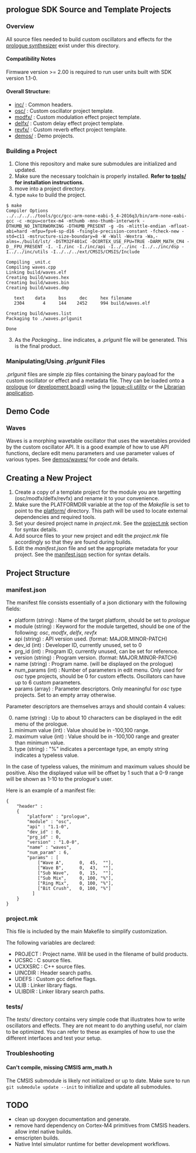 ## prologue SDK Source and Template Projects

### Overview

All source files needed to build custom oscillators and effects for the [prologue synthesizer](https://www.korg.com/products/synthesizers/prologue) exist under this directory.

#### Compatibility Notes

Firmware version >= 2.00 is required to run user units built with SDK version 1.1-0.

#### Overall Structure:
 * [inc/](inc/) : Common headers.
 * [osc/](osc/) : Custom oscillator project template.
 * [modfx/](modfx/) : Custom modulation effect project template.
 * [delfx/](delfx/) : Custom delay effect project template.
 * [revfx/](revfx/) : Custom reverb effect project template.
 * [demos/](demos/) : Demo projects.

### Building a Project

 1. Clone this repository and make sure submodules are initialized and updated.
 2. Make sure the necessary toolchain is properly installed. **Refer to [tools/](../../tools/) for installation instructions.**
 3. move into a project directory.
 4. type `make` to build the project.

```
$ make
Compiler Options
../../../../tools/gcc/gcc-arm-none-eabi-5_4-2016q3/bin/arm-none-eabi-gcc -c -mcpu=cortex-m4 -mthumb -mno-thumb-interwork -DTHUMB_NO_INTERWORKING -DTHUMB_PRESENT -g -Os -mlittle-endian -mfloat-abi=hard -mfpu=fpv4-sp-d16 -fsingle-precision-constant -fcheck-new -std=c11 -mstructure-size-boundary=8 -W -Wall -Wextra -Wa,-alms=./build/lst/ -DSTM32F401xC -DCORTEX_USE_FPU=TRUE -DARM_MATH_CM4 -D__FPU_PRESENT -I. -I./inc -I./inc/api -I../../inc -I../../inc/dsp -I../../inc/utils -I../../../ext/CMSIS/CMSIS/Include

Compiling _unit.c
Compiling waves.cpp
Linking build/waves.elf
Creating build/waves.hex
Creating build/waves.bin
Creating build/waves.dmp

   text	   data	    bss	    dec	    hex	filename
   2304	      4	    144	   2452	    994	build/waves.elf

Creating build/waves.list
Packaging to ./waves.prlgunit

Done
```
 3. As the *Packaging...* line indicates, a *.prlgunit* file will be generated. This is the final product.
 
### Manipulating/Using *.prlgunit* Files

*.prlgunit* files are simple zip files containing the binary payload for the custom oscillator or effect and a metadata file.
They can be loaded onto a [prologue](https://www.korg.com/products/synthesizers/prologue) (or [development board](../../devboards/)) using the [logue-cli utility](../../tools/logue-cli/) or the [Librarian application](https://www.korg.com/products/synthesizers/prologue/librarian_contents.php).

## Demo Code

### Waves

Waves is a morphing wavetable oscillator that uses the wavetables provided by the custom oscillator API. It is a good example of how to use API functions, declare edit menu parameters and use parameter values of various types. See [demos/waves/](demos/waves/) for code and details.

## Creating a New Project

1. Create a copy of a template project for the module you are targetting (osc/modfx/delfx/revfx) and rename it to your convenience.
2. Make sure the PLATFORMDIR variable at the top of the *Makefile* is set to point to the [platform/](../) directory. This path will be used to locate external dependencies and required tools.
3. Set your desired project name in *project.mk*. See the [project.mk](#project.mk) section for syntax details.
4. Add source files to your new project and edit the *project.mk* file accordingly so that they are found during builds.
5. Edit the *manifest.json* file and set the appropriate metadata for your project. See the [manifest.json](#manifest.json) section for syntax details.

## Project Structure

### manifest.json

The manifest file consists essentially of a json dictionary with the following fields:

* platform (string) : Name of the target platform, should be set to *prologue*
* module (string) : Keyword for the module targetted, should be one of the following: *osc*, *modfx*, *delfx*, *revfx*
* api (string) : API version used. (format: MAJOR.MINOR-PATCH)
* dev_id (int) : Developer ID, currently unused, set to 0
* prg_id (int) : Program ID, currently unused, can be set for reference.
* version (string) : Program version. (format: MAJOR.MINOR-PATCH)
* name (string) : Program name. (will be displayed on the prologue)
* num_params (int) : Number of parameters in edit menu. Only used for *osc* type projects, should be 0 for custom effects. Oscillators can have up to 6 custom parameters.
* params (array) : Parameter descriptors. Only meaningful for *osc* type projects. Set to an empty array otherwise.

Parameter descriptors are themselves arrays and should contain 4 values:

0. name (string) : Up to about 10 characters can be displayed in the edit menu of the prologue.
1. minimum value (int) : Value should be in -100,100 range.
2. maximum value (int) : Value should be in -100,100 range and greater than minimum value.
3. type (string) : "%" indicates a percentage type, an empty string indicates a typeless value. 

In the case of typeless values, the minimum and maximum values should be positive. Also the displayed value will be offset by 1 such that a 0-9 range will be shown as 1-10 to the prologue's user. 

Here is an example of a manifest file:

```
{
    "header" : 
    {
        "platform" : "prologue",
        "module" : "osc",
        "api" : "1.1-0",
        "dev_id" : 0,
        "prg_id" : 0,
        "version" : "1.0-0",
        "name" : "waves",
        "num_param" : 6,
        "params" : [
            ["Wave A",      0,  45,  ""],
            ["Wave B",      0,  43,  ""],
            ["Sub Wave",    0,  15,  ""],
            ["Sub Mix",     0, 100, "%"],
            ["Ring Mix",    0, 100, "%"],
            ["Bit Crush",   0, 100, "%"]
          ]
    }
}
```

### project.mk

This file is included by the main Makefile to simplify customization.

The following variables are declared:

* PROJECT : Project name. Will be used in the filename of build products.
* UCSRC : C source files.
* UCXXSRC :  C++ source files.
* UINCDIR : Header search paths.
* UDEFS : Custom gcc define flags.
* ULIB : Linker library flags.
* ULIBDIR : Linker library search paths.

### tests/

The *tests/* directory contains very simple code that illustrates how to write oscillators and effects. They are not meant to do anything useful, nor claim to be optimized. You can refer to these as examples of how to use the different interfaces and test your setup.

### Troubleshooting

#### Can't compile, missing CMSIS arm_math.h

The CMSIS submodule is likely not initialized or up to date. Make sure to run `git submodule update --init` to initialize and update all submodules.

## TODO

* clean up doxygen documentation and generate.
* remove hard dependency on Cortex-M4 primitives from CMSIS headers. allow intel native builds.
* emscripten builds.
* Native Intel simulator runtime for better development workflows.

